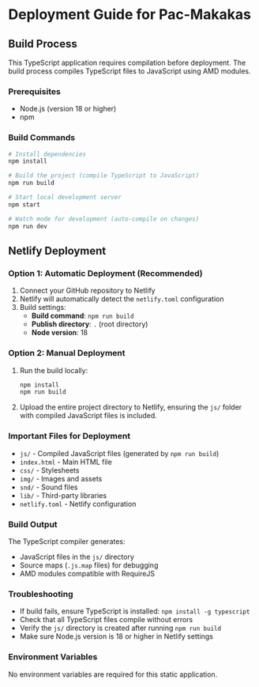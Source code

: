 # Deployment Guide for Pac-Makakas

## Build Process

This TypeScript application requires compilation before deployment. The build process compiles TypeScript files to JavaScript using AMD modules.

### Prerequisites

- Node.js (version 18 or higher)
- npm

### Build Commands

```bash
# Install dependencies
npm install

# Build the project (compile TypeScript to JavaScript)
npm run build

# Start local development server
npm start

# Watch mode for development (auto-compile on changes)
npm run dev
```

## Netlify Deployment

### Option 1: Automatic Deployment (Recommended)

1. Connect your GitHub repository to Netlify
2. Netlify will automatically detect the `netlify.toml` configuration
3. Build settings:
   - **Build command**: `npm run build`
   - **Publish directory**: `.` (root directory)
   - **Node version**: 18

### Option 2: Manual Deployment

1. Run the build locally:
   ```bash
   npm install
   npm run build
   ```

2. Upload the entire project directory to Netlify, ensuring the `js/` folder with compiled JavaScript files is included.

### Important Files for Deployment

- `js/` - Compiled JavaScript files (generated by `npm run build`)
- `index.html` - Main HTML file
- `css/` - Stylesheets
- `img/` - Images and assets
- `snd/` - Sound files
- `lib/` - Third-party libraries
- `netlify.toml` - Netlify configuration

### Build Output

The TypeScript compiler generates:
- JavaScript files in the `js/` directory
- Source maps (`.js.map` files) for debugging
- AMD modules compatible with RequireJS

### Troubleshooting

- If build fails, ensure TypeScript is installed: `npm install -g typescript`
- Check that all TypeScript files compile without errors
- Verify the `js/` directory is created after running `npm run build`
- Make sure Node.js version is 18 or higher in Netlify settings

### Environment Variables

No environment variables are required for this static application.